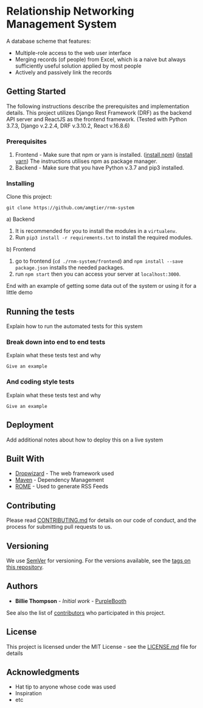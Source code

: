# Relationship Networking Management System

A database scheme that features:
- Multiple-role access to the web user interface
- Merging records (of people) from Excel, which is a naive but always sufficiently useful solution applied by most people
- Actively and passively link the records

## Getting Started

The following instructions describe the prerequisites and implementation details.
This project utilizes Django Rest Framework (DRF) as the backend API server and ReactJS as the frontend framework.
(Tested with Python 3.7.3, Django v.2.2.4, DRF v.3.10.2, React v.16.8.6)

### Prerequisites

1. Frontend - Make sure that npm or yarn is installed. ([install npm](https://www.npmjs.com/get-npm)) ([install yarn](https://classic.yarnpkg.com/en/docs/install/))
The instructions utilises npm as package manager.
2. Backend - Make sure that you have Python v.3.7 and pip3 installed.


### Installing

Clone this project:
```
git clone https://github.com/amgtier/rnm-system
```

a) Backend
1. It is recommended for you to install the modules in a ```virtualenv```. 
2. Run ```pip3 install -r requirements.txt``` to install the required modules.

b) Frontend
1. go to frontend (```cd ./rnm-system/frontend```) and ```npm install --save package.json``` installs the needed packages.
2. run ```npm start``` then you can access your server at ```localhost:3000```.


End with an example of getting some data out of the system or using it for a little demo

## Running the tests

Explain how to run the automated tests for this system

### Break down into end to end tests

Explain what these tests test and why

```
Give an example
```

### And coding style tests

Explain what these tests test and why

```
Give an example
```

## Deployment

Add additional notes about how to deploy this on a live system

## Built With

* [Dropwizard](http://www.dropwizard.io/1.0.2/docs/) - The web framework used
* [Maven](https://maven.apache.org/) - Dependency Management
* [ROME](https://rometools.github.io/rome/) - Used to generate RSS Feeds

## Contributing

Please read [CONTRIBUTING.md](https://gist.github.com/PurpleBooth/b24679402957c63ec426) for details on our code of conduct, and the process for submitting pull requests to us.

## Versioning

We use [SemVer](http://semver.org/) for versioning. For the versions available, see the [tags on this repository](https://github.com/your/project/tags). 

## Authors

* **Billie Thompson** - *Initial work* - [PurpleBooth](https://github.com/PurpleBooth)

See also the list of [contributors](https://github.com/your/project/contributors) who participated in this project.

## License

This project is licensed under the MIT License - see the [LICENSE.md](LICENSE.md) file for details

## Acknowledgments

* Hat tip to anyone whose code was used
* Inspiration
* etc
